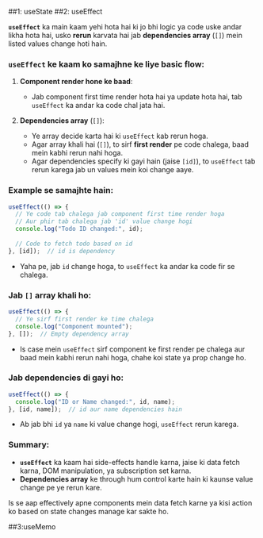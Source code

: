 ##1: useState
##2: useEffect

**`useEffect`** ka main kaam yehi hota hai ki jo bhi logic ya code uske andar likha hota hai, usko **rerun** karvata hai jab **dependencies array** (`[]`) mein listed values change hoti hain.

### `useEffect` ke kaam ko samajhne ke liye basic flow:

1. **Component render hone ke baad**:
   - Jab component first time render hota hai ya update hota hai, tab `useEffect` ka andar ka code chal jata hai.
  
2. **Dependencies array** (`[]`):
   - Ye array decide karta hai ki `useEffect` kab rerun hoga.
   - Agar array khali hai (`[]`), to sirf **first render** pe code chalega, baad mein kabhi rerun nahi hoga.
   - Agar dependencies specify ki gayi hain (jaise `[id]`), to `useEffect` tab rerun karega jab un values mein koi change aaye.

### Example se samajhte hain:

```js
useEffect(() => {
  // Ye code tab chalega jab component first time render hoga
  // Aur phir tab chalega jab 'id' value change hogi
  console.log("Todo ID changed:", id);
  
  // Code to fetch todo based on id
}, [id]);  // id is dependency
```

- Yaha pe, jab `id` change hoga, to `useEffect` ka andar ka code fir se chalega.
  
### Jab `[]` array khali ho:
```js
useEffect(() => {
  // Ye sirf first render ke time chalega
  console.log("Component mounted");
}, []);  // Empty dependency array
```

- Is case mein `useEffect` sirf component ke first render pe chalega aur baad mein kabhi rerun nahi hoga, chahe koi state ya prop change ho.

### Jab dependencies di gayi ho:
```js
useEffect(() => {
  console.log("ID or Name changed:", id, name);
}, [id, name]);  // id aur name dependencies hain
```

- Ab jab bhi `id` ya `name` ki value change hogi, `useEffect` rerun karega.

### Summary:
- **`useEffect`** ka kaam hai side-effects handle karna, jaise ki data fetch karna, DOM manipulation, ya subscription set karna.
- **Dependencies array** ke through hum control karte hain ki kaunse value change pe ye rerun kare.

Is se aap effectively apne components mein data fetch karne ya kisi action ko based on state changes manage kar sakte ho.

##3:useMemo